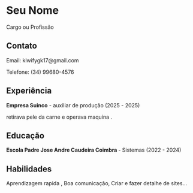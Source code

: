 <!DOCTYPE html>
<html lang="pt-BR">
<head>
    <meta charset="UTF-8">
    <meta name="viewport" content="width=device-width, initial-scale=1.0">
    <title>Currículo</title>
   <link rel="stylesheet" href="g.css">
</head>
<body>
    <div class="container">
        <div class="header">
            <h1>Seu Nome</h1>
            <p>Cargo ou Profissão</p>
        </div>
        <div class="content">
            <div class="section">
                <h2>Contato</h2>
                <p>Email: kiwifygk17@gmail.com</p>
                <p>Telefone: (34) 99680-4576</p>
            </div>
            <div class="section">
                <h2>Experiência</h2>
                <p><strong>Empresa Suinco</strong> - auxiliar de produção (2025 - 2025)</p>
                <p>retirava pele da carne e operava maquina .</p>
            </div>
            <div class="section">
                <h2>Educação</h2>
                <p><strong>Escola Padre Jose Andre Caudeira Coimbra </strong> - Sistemas (2022 - 2024)</p>
            </div>
            <div class="section">
                <h2>Habilidades</h2>
                <p>Aprendizagem rapida , Boa comunicação, Criar e fazer detalhe de sites...</p>
            </div>
        </div>
    </div>
</body>
</html>
